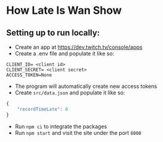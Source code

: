 # How Late Is Wan Show

## Setting up to run locally:
* Create an app at https://dev.twitch.tv/console/apps
* Create a .env file and populate it like so:
```env
CLIENT_ID= <client id>
CLIENT_SECRET= <client secret>
ACCESS_TOKEN=None
```
* The program will automatically create new access tokens
* Create ```src/data.json``` and populate it like so:
```javascript
{
    "recordTimeLate": 0 
}
```
* Run ```npm ci``` to integrate the packages
* Run ```npm start``` and visit the site under the port ```8000```
